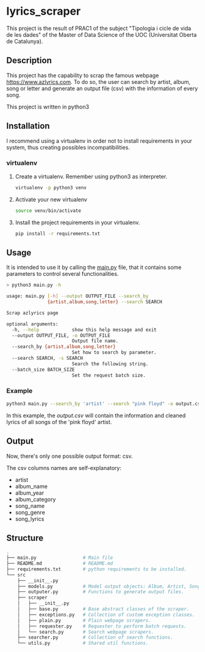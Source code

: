 # lyrics_scraper
This project is the result of PRAC1 of the subject "Tipologia i cicle de vida de les dades" of the Master of Data 
Science of the UOC (Universitat Oberta de Catalunya).

## Description

This project has the capability to scrap the famous webpage https://www.azlyrics.com. To do so, the user can search
by artist, album, song or letter and generate an output file (csv) with the information of every song. 

This project is written in python3

## Installation

I recommend using a virtualenv in order not to install requirements in your system, thus creating possibles 
incompatibilities. 

### virtualenv

1. Create a virtualenv. Remember using python3  as interpreter.
    ```bash
    virtualenv -p python3 venv
    ```
2. Activate your new virtualenv
    ```bash
    source venv/bin/activate
    ```
3. Install the project requirements in your virtualenv.
    ```bash
    pip install -r requirements.txt
    ```

## Usage

It is intended to use it by calling the [main.py](main.py) file, that it contains some parameters to control several 
functionalities.

```bash
> python3 main.py -h

usage: main.py [-h] --output OUTPUT_FILE --search_by
               {artist,album,song,letter} --search SEARCH

Scrap azlyrics page

optional arguments:
  -h, --help            show this help message and exit
  --output OUTPUT_FILE, -o OUTPUT_FILE
                        Output file name.
  --search_by {artist,album,song,letter}
                        Set how to search by parameter.
  --search SEARCH, -s SEARCH
                        Search the following string.
  --batch_size BATCH_SIZE
                        Set the request batch size.
```

### Example

```bash
python3 main.py --search_by 'artist' --search "pink floyd" -o output.csv
```

In this example, the _output.csv_ will contain the information and cleaned lyrics of all songs of the 'pink floyd'
artist.

## Output

Now, there's only one possible output format: csv.

The csv columns names are self-explanatory:
* artist
* album_name
* album_year
* album_category
* song_name
* song_genre
* song_lyrics

## Structure
```bash
.
├── main.py                 # Main file
├── README.md               # README.md
├── requirements.txt        # python requirements to be installed.
└── src
    ├── __init__.py
    ├── models.py           # Model output objects: Album, Artist, Song
    ├── outputer.py         # Functions to generate output files.
    ├── scraper
    │   ├── __init__.py
    │   ├── base.py         # Base abstract classes of the scraper.
    │   ├── exceptions.py   # Collection of custom exception classes.
    │   ├── plain.py        # Plain webpage scrapers.
    │   ├── requester.py    # Requester to perform batch requests.
    │   └── search.py       # Search webpage scrapers.
    ├── searcher.py         # Collection of search functions.
    └── utils.py            # Shared util functions.
```